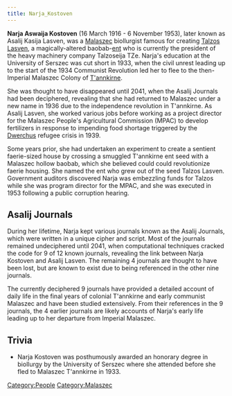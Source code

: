 ```yaml
---
title: Narja_Kostoven
---
```

**Narja Aswaija Kostoven** (16 March 1916 - 6 November 1953), later
known as Asalij Kasija Lasven, was a [Malaszec](Malaszec "wikilink")
biollurgist famous for creating [Talzos
Lasven](Talzos_Lasven "wikilink"), a magically-altered
baobab-[ent](ent "wikilink") who is currently the president of the heavy
machinery company Talzoseija TZe. Narja's education at the University of
Serszec was cut short in 1933, when the civil unrest leading up to the
start of the 1934 Communist Revolution led her to flee to the
then-Imperial Malaszec Colony of [T'annkirne](T'annkirne "wikilink").

She was thought to have disappeared until 2041, when the Asalij Journals
had been deciphered, revealing that she had returned to Malaszec under a
new name in 1936 due to the independence revolution in T'annkirne. As
Asalij Lasven, she worked various jobs before working as a project
director for the Malaszec People's Agricultural Commission (MPAC) to
develop fertilizers in response to impending food shortage triggered by
the [Dwerchus](Erothena "wikilink") refugee crisis in 1939.

Some years prior, she had undertaken an experiment to create a sentient
faerie-sized house by crossing a smuggled T'annkirne ent seed with a
Malaszec hollow baobab, which she believed could could revolutionize
faerie housing. She named the ent who grew out of the seed Talzos
Lasven. Government auditors discovered Narja was embezzling funds for
Talzos while she was program director for the MPAC, and she was executed
in 1953 following a public corruption hearing.

## Asalij Journals

During her lifetime, Narja kept various journals known as the Asalij
Journals, which were written in a unique cipher and script. Most of the
journals remained undeciphered until 2041, when computational techniques
cracked the code for 9 of 12 known journals, revealing the link between
Narja Kostoven and Asalij Lasven. The remaining 4 journals are thought
to have been lost, but are known to exist due to being referenced in the
other nine journals.

The currently deciphered 9 journals have provided a detailed account of
daily life in the final years of colonial T'annkirne and early communist
Malaszec and have been studied extensively. From their references in the
9 journals, the 4 earlier journals are likely accounts of Narja's early
life leading up to her departure from Imperial Malaszec.

## Trivia

- Narja Kostoven was posthumously awarded an honorary degree in
  biollurgy by the University of Serszec where she attended before she
  fled to Malaszec T'annkirne in 1933.

[Category:People](Category:People "wikilink")
[Category:Malaszec](Category:Malaszec "wikilink")